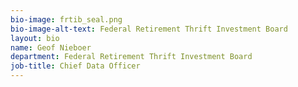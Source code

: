 ```yaml
---
bio-image: frtib_seal.png
bio-image-alt-text: Federal Retirement Thrift Investment Board
layout: bio
name: Geof Nieboer
department: Federal Retirement Thrift Investment Board
job-title: Chief Data Officer
---
```

